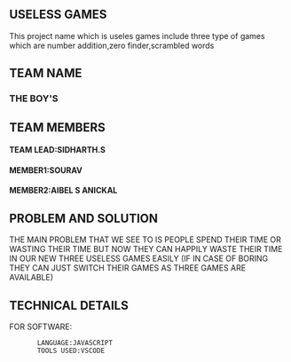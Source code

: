 
## USELESS GAMES

 This project name which is useles games include three type of games which are number addition,zero finder,scrambled words





## TEAM NAME
 ### THE BOY'S

## TEAM MEMBERS

#### TEAM LEAD:SIDHARTH.S
#### MEMBER1:SOURAV
#### MEMBER2:AIBEL S ANICKAL
## PROBLEM AND SOLUTION
THE MAIN PROBLEM THAT WE SEE TO IS  PEOPLE SPEND THEIR TIME
OR WASTING THEIR TIME BUT NOW THEY CAN HAPPILY WASTE THEIR TIME IN OUR NEW THREE USELESS GAMES EASILY (IF IN  CASE OF BORING THEY CAN JUST SWITCH THEIR GAMES AS THREE GAMES ARE AVAILABLE) 
## TECHNICAL DETAILS
FOR SOFTWARE:
          
           LANGUAGE:JAVASCRIPT
           TOOLS USED:VSCODE
           
